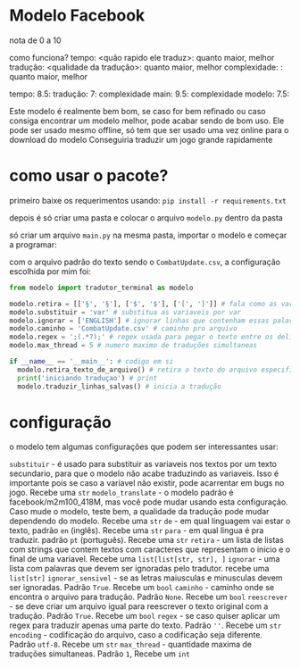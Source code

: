 # Modelo Facebook

nota de 0 a 10

como funciona?
tempo: <quão rapido ele traduz>: quanto maior, melhor
tradução: <qualidade da tradução>: quanto maior, melhor
complexidade: <dificuldade de leitura e escrita do codigo>: quanto maior, melhor

tempo: 8.5:
tradução: 7:
complexidade main: 9.5:
complexidade modelo: 7.5:

Este modelo é realmente bem bom, se caso for bem refinado ou caso consiga encontrar um modelo melhor, pode acabar sendo de bom uso.
Ele pode ser usado mesmo offline, só tem que ser usado uma vez online para o download do modelo
Conseguiria traduzir um jogo grande rapidamente

# como usar o pacote?

primeiro baixe os requerimentos usando: `pip install -r requirements.txt`

depois é só criar uma pasta e colocar o arquivo `modelo.py` dentro da pasta

só criar um arquivo `main.py` na mesma pasta, importar o modelo e começar a programar:

com o arquivo padrão do texto sendo o `CombatUpdate.csv`, a configuração escolhida por mim foi:

```python
from modelo import tradutor_terminal as modelo

modelo.retira = [['§', '§'], ['$', '$'], ['[', ']']] # fala como as variaveis começa e termina para separar
modelo.substituir = 'var' # substitua as variaveis por var
modelo.ignorar = ['ENGLISH'] # ignorar linhas que contenham essas palavras-chave
modelo.caminho = 'CombatUpdate.csv' # caminho pro arquivo
modelo.regex = ';(.*?);' # regex usada para pegar o texto entre os delimitadores
modelo.max_thread = 5 # numero maximo de traduções simultaneas

if __name__ == '__main__': # codigo em si
  modelo.retira_texto_de_arquivo() # retira o texto do arquivo especificado em modelo.caminho
  print('iniciando traduçao') # print
  modelo.traduzir_linhas_salvas() # inicia a tradução
```

# configuração

o modelo tem algumas configurações que podem ser interessantes usar:

`substituir` - é usado para substituir as variaveis nos textos por um texto secundario, para que o modelo não acabe traduzindo as variaveis. Isso é importante pois se caso a variavel não existir, pode acarrentar em bugs no jogo. Recebe uma `str`
`modelo_translate` - o modelo padrão é facebook/m2m100_418M, mas você pode mudar usando esta configuração. Caso mude o modelo, teste bem, a qualidade da tradução pode mudar dependendo do modelo. Recebe uma `str`
`de` - em qual linguagem vai estar o texto, padrão `en` (inglês). Recebe uma `str`
`para` - em qual lingua é pra traduzir. padrão `pt` (português). Recebe uma `str`
`retira` - um lista de listas com strings que contem textos com caracteres que representam o inicio e o final de uma variavel. Recebe uma `list[list[str, str], ]`
`ignorar` - uma lista com palavras que devem ser ignoradas pelo tradutor. recebe uma `list[str]`
`ignorar_sensivel` - se as letras maiusculas e minusculas devem ser ignoradas. Padrão `True`. Recebe um `bool`
`caminho` - caminho onde se encontra o arquivo para tradução. Padrão `None`. Recebe um `bool`
`reescrever` - se deve criar um arquivo igual para reescrever o texto original com a tradução. Padrão `True`. Recebe um `bool`
`regex` - se caso quiser aplicar um regex para traduzir apenas uma parte do texto. Padrão `''`. Recebe um `str`
`encoding` - codificação do arquivo, caso a codificação seja diferente. Padrão `utf-8`. Recebe um `str`
`max_thread` - quantidade maxima de traduções simultaneas. Padrão `1`, Recebe um `int`
